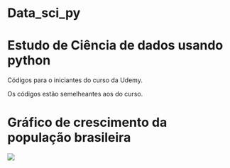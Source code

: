 # Data_sci_py
# Estudo de Ciência de dados usando python

Códigos para o iniciantes do curso da Udemy.

Os códigos estão semelheantes aos do curso.

# Gráfico de crescimento da população brasileira

<img src="https://www.google.com/search?client=ubuntu&hs=QoR&channel=fs&ei=I2D-XeBT7rTk5Q_vn42YDg&q=imagem&oq=imagem&gs_l=psy-ab.3..0l2j0i131j0l4j0i131l2j0.2571.3039..3271...0.2..0.113.224.0j2......0....1..gws-wiz.......0i71.XFX5rsC9768&ved=0ahUKEwig8bizq8fmAhVuGrkGHe9PA-MQ4dUDCAo&uact=5">
